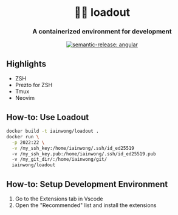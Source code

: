 <h1 align="center" style="border-bottom: none;">🐳🚚 loadout</h1>
<h3 align="center">A containerized environment for development</h3>
<p align="center">
  <a href="#badge">
    <img alt="semantic-release: angular" src="https://img.shields.io/badge/semantic--release-angular-e10079?logo=semantic-release">
  </a>
</p>

## Highlights

- ZSH
- Prezto for ZSH
- Tmux
- Neovim

## How-to: Use Loadout

```bash
docker build -t iainwong/loadout .
docker run \
  -p 2022:22 \
  -v /my_ssh_key:/home/iainwong/.ssh/id_ed25519
  -v /my_ssh_key.pub:/home/iainwong/.ssh/id_ed25519.pub
  -v /my_git_dir/:/home/iainwong/git/
  iainwong/loadout
```

## How-to: Setup Development Environment

1. Go to the Extensions tab in Vscode
2. Open the "Recommended" list and install the extensions
